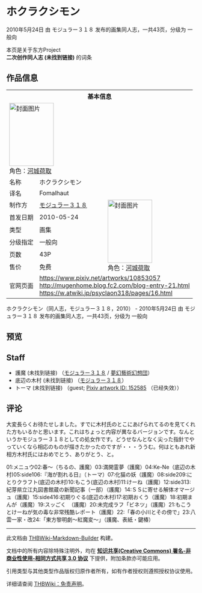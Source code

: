 # ホクラクシモン

<!-- source html: G:\repos\THBWiki-Markdown-Builder\THBWikiMarkdown\Temp\main\5\5b\ns0%3A%E3%83%9B%E3%82%AF%E3%83%A9%E3%82%AF%E3%82%B7%E3%83%A2%E3%83%B3.html -->

2010年5月24日 由 モジュラー３１８  发布的画集同人志，一共43页，分级为 一般向

本页是关于东方Project  
 **二次创作同人志 (未找到链接)** 的词条
## 作品信息

<table><tbody><tr><th colspan="3">基本信息</th></tr><tr><td class="cover-artwork-mobile" colspan="2"><a href="./文件-ホクラクシモン封面.jpg.md" class="image" title="封面图片"><img alt="封面图片" src="https://upload.thwiki.cc/thumb/4/45/%E3%83%9B%E3%82%AF%E3%83%A9%E3%82%AF%E3%82%B7%E3%83%A2%E3%83%B3%E5%B0%81%E9%9D%A2.jpg/118px-%E3%83%9B%E3%82%AF%E3%83%A9%E3%82%AF%E3%82%B7%E3%83%A2%E3%83%B3%E5%B0%81%E9%9D%A2.jpg" decoding="async" loading="lazy" width="118" height="168" srcset="https://upload.thwiki.cc/thumb/4/45/%E3%83%9B%E3%82%AF%E3%83%A9%E3%82%AF%E3%82%B7%E3%83%A2%E3%83%B3%E5%B0%81%E9%9D%A2.jpg/178px-%E3%83%9B%E3%82%AF%E3%83%A9%E3%82%AF%E3%82%B7%E3%83%A2%E3%83%B3%E5%B0%81%E9%9D%A2.jpg 1.5x, https://upload.thwiki.cc/thumb/4/45/%E3%83%9B%E3%82%AF%E3%83%A9%E3%82%AF%E3%82%B7%E3%83%A2%E3%83%B3%E5%B0%81%E9%9D%A2.jpg/237px-%E3%83%9B%E3%82%AF%E3%83%A9%E3%82%AF%E3%82%B7%E3%83%A2%E3%83%B3%E5%B0%81%E9%9D%A2.jpg 2x" data-file-width="564" data-file-height="800"></a><div class="cover-char">角色：<a href="./河城荷取.md" title="河城荷取">河城荷取</a></div></td>
</tr><tr><td class="label">名称</td><td colspan="2"> ホクラクシモン </td></tr><tr><td class="label">译名</td><td colspan="2"> Fomalhaut </td></tr><tr><td class="label">制作方</td><td><a href="./モジュラー３１８.md" title="モジュラー３１８">モジュラー３１８</a></td><td class="cover-artwork" rowspan="6" style="min-width:168px;"><a href="./文件-ホクラクシモン封面.jpg.md" class="image" title="封面图片"><img alt="封面图片" src="https://upload.thwiki.cc/thumb/4/45/%E3%83%9B%E3%82%AF%E3%83%A9%E3%82%AF%E3%82%B7%E3%83%A2%E3%83%B3%E5%B0%81%E9%9D%A2.jpg/118px-%E3%83%9B%E3%82%AF%E3%83%A9%E3%82%AF%E3%82%B7%E3%83%A2%E3%83%B3%E5%B0%81%E9%9D%A2.jpg" decoding="async" loading="lazy" width="118" height="168" srcset="https://upload.thwiki.cc/thumb/4/45/%E3%83%9B%E3%82%AF%E3%83%A9%E3%82%AF%E3%82%B7%E3%83%A2%E3%83%B3%E5%B0%81%E9%9D%A2.jpg/178px-%E3%83%9B%E3%82%AF%E3%83%A9%E3%82%AF%E3%82%B7%E3%83%A2%E3%83%B3%E5%B0%81%E9%9D%A2.jpg 1.5x, https://upload.thwiki.cc/thumb/4/45/%E3%83%9B%E3%82%AF%E3%83%A9%E3%82%AF%E3%82%B7%E3%83%A2%E3%83%B3%E5%B0%81%E9%9D%A2.jpg/237px-%E3%83%9B%E3%82%AF%E3%83%A9%E3%82%AF%E3%82%B7%E3%83%A2%E3%83%B3%E5%B0%81%E9%9D%A2.jpg 2x" data-file-width="564" data-file-height="800"></a><div class="cover-char">角色：<a href="./河城荷取.md" title="河城荷取">河城荷取</a></div></td>
</tr><tr><td class="label">首发日期</td><td>2010-05-24</td></tr><tr><td class="label">类型</td><td>画集</td></tr><tr><td class="label">分级指定</td><td>一般向</td></tr><tr><td class="label">页数</td><td>43P</td></tr><tr><td class="label">售价</td><td>免费</td></tr>
<tr><td class="label">官网页面</td><td colspan="2"><a rel="nofollow" class="external free" href="https://www.pixiv.net/artworks/10853057">https://www.pixiv.net/artworks/10853057</a><br><a rel="nofollow" class="external free" href="http://mugenhome.blog.fc2.com/blog-entry-21.html">http://mugenhome.blog.fc2.com/blog-entry-21.html</a><br><a rel="nofollow" class="external free" href="https://w.atwiki.jp/psyclaon318/pages/16.html">https://w.atwiki.jp/psyclaon318/pages/16.html</a></td></tr></tbody></table>

ホクラクシモン（同人志，モジュラー３１８，2010） - 2010年5月24日 由 モジュラー３１８  发布的画集同人志，一共43页，分级为 一般向
## 预览
## Staff
- 護魔 (未找到链接) （[モジュラー３１８](./モジュラー３１８.md) / [夢幻藝術幻想団](./夢幻藝術幻想団.md)）
- 底辺の木村 (未找到链接) （[モジュラー３１８](./モジュラー３１８.md)）
- トーマ (未找到链接) （guest; [Pixiv artwork ID: 152585](https://www.pixiv.net/users/152585) （已经失效））

## 评论

  
大変長らくお待たせしました。すでに木村氏のとこにあげられてるのを見てくれた方もいるかと思います。これはちょっと内容が異なるバージョンです。なんというかモジュラー３１８としての処女作です。どうせなんとなく尖った指針でやっていくなら相応のものが描きたかったのですが・・・ううむ。何はともあれ新相方木村氏にはおめでとう、ありがとう、と。  

01:メニュウ02:春～（ちるの、護魔）03:満開霊夢（護魔）04:Ke-Ne（底辺の木村)05:side106:『海が割れる日』（トーマ）07:化猫の妖（護魔）08:side209:にとりクラフト(底辺の木村)10:もこう(底辺の木村)11:けーね（護魔）12:side313:紀芽県立江丸図書館蔵の新聞記事（一部）（護魔）14:ＳＳに寄せる解体オマージュ（護魔）15:side416:初期りぐる(底辺の木村)17:初期おくう（護魔）18:初期まんが（護魔）19:スッごく　（護魔）20:未完成ラフ「ビネツ」（護魔）21:もこうとけーねが気の毒な非常残酷レポート（護魔）22:「春の小川とその傍で」23:八雲一家・改24:「東方黎明劇～紅魔変～」（護魔、表紙・鍵椿）
  


  
  

  





---

此文档由 [THBWiki-Markdown-Builder](https://github.com/Delsin-Yu/THBWiki-Markdown-Builder) 构建。

文档中的所有内容除特殊注明外，均在 [**知识共享(Creative Commons) 署名-非商业性使用-相同方式共享 3.0 协议**](https://creativecommons.org/licenses/by-sa/3.0/deed.zh-hans) 下提供，附加条款亦可能应用。

引用类型与其他类型作品版权归原作者所有，如有作者授权则遵照授权协议使用。

详细请查阅 [THBWiki：免责声明](https://thbwiki.cc/THBWiki:%E5%85%8D%E8%B4%A3%E5%A3%B0%E6%98%8E)。

